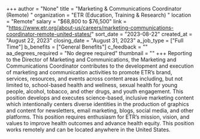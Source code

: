 +++
author = "None"
title = "Marketing & Communications Coordinator (Remote) "
organization = "ETR (Education, Training & Research) "
location = "Remote"
salary = "$68,800 to $76,500"
link = "https://www.etr.org/about-us/careers/marketing-communications-coordinator-remote-united-states/"
sort_date = "2023-08-22"
created_at = "August 22, 2023"
closing_date = "August 31, 2023"
a_job_type = ["Full Time"]
b_benefits = ["General Benefits"]
c_feedback = ""
aa_degrees_required = "No degree required"
thumbnail = ""
+++
Reporting to the Director of Marketing and Communications, the Marketing and Communications Coordinator contributes to the development and execution of marketing and communication activities to promote ETR’s brand, services, resources, and events across content areas including, but not limited to, school-based health and wellness, sexual health for young people, alcohol, tobacco, and other drugs, and youth engagement. This position develops and executes science-based, inclusive marketing content which intentionally centers diverse identities in the production of graphics and content for newsletters, email marketing, blogs, social media, and other platforms. This position requires enthusiasm for ETR’s mission, vision, and values to improve health outcomes and advance health equity. This position works remotely and can be located anywhere in the United States. 